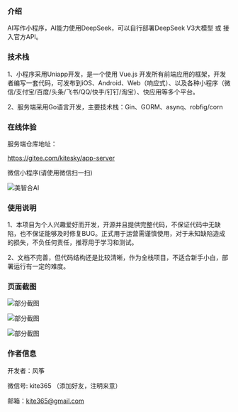 ### 介绍

AI写作小程序，AI能力使用DeepSeek，可以自行部署DeepSeek V3大模型 或 接入官方API。

### 技术栈

1、小程序采用Uniapp开发，是一个使用 Vue.js 开发所有前端应用的框架，开发者编写一套代码，可发布到iOS、Android、Web（响应式）、以及各种小程序（微信/支付宝/百度/头条/飞书/QQ/快手/钉钉/淘宝）、快应用等多个平台。

2、服务端采用Go语言开发，主要技术栈：Gin、GORM、asynq、robfig/corn

### 在线体验

服务端仓库地址：

https://gitee.com/kitesky/app-server

微信小程序(请使用微信扫一扫)

![美智合AI](https://api.idcd.com/assets/example/10001307.png)


### 使用说明


1、本项目为个人兴趣爱好而开发，开源并且提供完整代码，不保证代码中无缺陷，也不保证能够及时修复BUG。正式用于运营需谨慎使用，对于未知缺陷造成的损失，不负任何责任，推荐用于学习和测试。

2、文档不完善，但代码结构还是比较清晰，作为全栈项目，不适合新手小白，部署运行有一定的难度。

### 页面截图

![部分截图](https://api.idcd.com/assets/example/p1.png)

![部分截图](https://api.idcd.com/assets/example/p2.png)

![部分截图](https://api.idcd.com/assets/example/p3.png)

### 作者信息

开发者：风筝

微信号: kite365 （添加好友，注明来意）

邮箱：kite365@gmail.com

